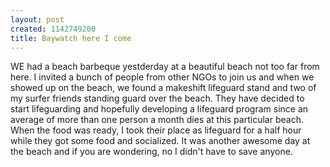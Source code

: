 ```yaml
--- 
layout: post
created: 1142749200
title: Baywatch here I come
---
```

WE had a beach barbeque yestderday at a beautiful beach not too far from here.  I invited a bunch of people from other NGOs to join us and when we showed up on the beach, we found a makeshift lifeguard stand and two of my surfer friends standing guard over the beach.  They have decided to start lifeguarding and hopefully developing a lifeguard program since an average of more than one person a month dies at this particular beach.  When the food was ready, I took their place as lifeguard for a half hour while they got some food and socialized.  It was another awesome day at the beach and if you are wondering, no I didn't have to save anyone.
